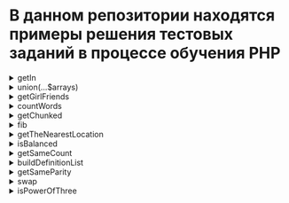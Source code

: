 
<h1> В данном репозитории находятся примеры решения тестовых заданий в процессе обучения PHP </h1>

<details>
<summary> getIn </summary>
  Реализуйте функцию getIn, которая извлекает из массива (который может быть любой глубины вложенности) значение по указанным ключам. 
</details>

<details>
<summary> union(...$arrays) </summary>
  Реализуйте функцию union(...$arrays), которая находит объединение всех переданных массивов. Функция принимает на вход от одного массива и больше. Ключи исходных массивов не сохраняются (т.е. все значения итогового массива заново индексируются: 0, 1, 2, ...).
</details>

<details>
<summary> getGirlFriends </summary>
  Реализуйте функцию getGirlFriends, которая принимает на вход список пользователей и возвращает плоский список подруг всех пользователей (без сохранения ключей). Друзья каждого пользователя хранятся в виде массива в ключе friends. Пол доступен по ключу gender и может принимать значения male или female.
</details>

<details>
<summary> countWords </summary>
  Реализуйте функцию countWords(), которая считает количество слов в предложении и возвращает ассоциативный массив в котором ключи это слова (приведенные к нижнему регистру), а значения — это то сколько раз слово встретилось в предложении. Слова в предложении могут находиться в разных регистрах. Перед подсчетом их нужно приводить в нижний регистр, чтобы не пропускались дубли.
</details>

<details>
<summary> getChunked </summary>
  Реализуйте функцию getChunked, которая принимает на вход массив и число, задающее размер чанка (куска). Функция должна вернуть массив, состоящий из чанков указанной размерности.
</details>

<details>
<summary> fib </summary>
  Реализуйте функцию fib(), находящую положительные числа Фибоначчи. Аргументом функции является порядковый номер числа.
</details>

<details>
<summary> getTheNearestLocation </summary>
  Реализуйте функцию getTheNearestLocation(), которая находит место ближайшее к указанной точке на карте и возвращает его. Параметры функции:
$locations – массив мест на карте. Каждое место это массив из двух элементов, где первый элемент это название места, второй – точка на карте (массив из двух чисел x и y).
$point – текущая точка на карте. Массив из двух элементов-координат x и y.
</details>

<details>
<summary> isBalanced </summary>
  Реализуйте функцию isBalanced(), которая принимает на вход строку, состоящую только из открывающих и закрывающих круглых скобок, и проверяет, является ли эта строка корректной. Пустая строка (отсутствие скобок) считается корректной.
- Строка считается корректной (сбалансированной), если содержащаяся в ней скобочная структура соответствует требованиям:
- Скобки — это парные структуры. У каждой открывающей скобки должна быть соответствующая ей закрывающая скобка.
- Закрывающая скобка не должна идти впереди открывающей. Такой вариант недопустим )(, а вот такой допустим ()().
</details>

<details>
<summary> getSameCount </summary>
  Реализуйте функцию getSameCount, которая считает количество общих уникальных элементов для двух массивов. Аргументы:
- Первый массив
- Второй массив
</details>

<details>
<summary> buildDefinitionList </summary>
  Реализуйте функцию buildDefinitionList, которая генерирует html список определений (теги dl, dt и dd) и возвращает получившуюся строку. При отсутствии элементов в массиве функция возвращает пустую строку.
</details>

<details>
<summary> getSameParity </summary>
  Реализуйте функцию getSameParity, которая принимает на вход массив чисел и возвращает новый, состоящий из элементов, у которых такая же чётность, как и у первого элемента входного массива.
</details>

<details>
<summary> swap </summary>
  Реализуйте функцию swap, которая меняет местами два элемента относительно переданного индекса. Например, если передан индекс 5, то функция меняет местами элементы, находящиеся по индексам 4 и 6.
Параметры функции:
- Массив
- Индекс
Если хотя бы одного из индексов не существует, функция возвращает исходный массив.
</details>

<details>
<summary> isPowerOfThree </summary>
  Реализуйте функцию isPowerOfThree() которая определяет, является ли переданное число натуральной степенью тройки. Например, число 27 – это третья степень (33), а 81 – четвёртая (34).
</details>

